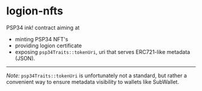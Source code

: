 # logion-nfts

PSP34 ink! contract aiming at

* minting PSP34 NFT's
* providing logion certificate
* exposing `psp34Traits::tokenUri`, uri that serves ERC721-like metadata (JSON).

___
_Note:_ `psp34Traits::tokenUri` is unfortunately not a standard, but rather a convenient way to ensure metadata
visibility to wallets like SubWallet.